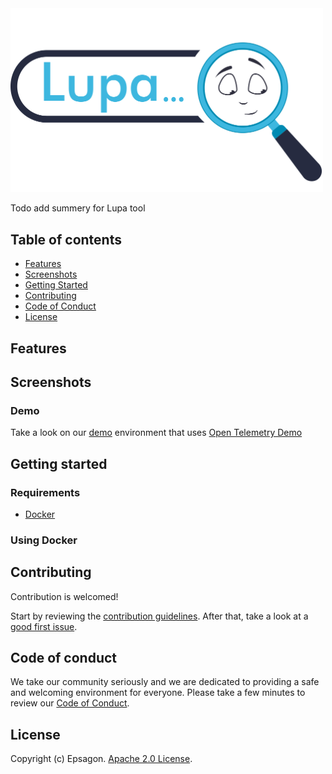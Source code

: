 <img src="./website/docs/images/lupa_light.png" width="500"/>

Todo add summery for Lupa tool

## **Table of contents**

- [Features](#features)
- [Screenshots](#screenshots)
- [Getting Started](#getting-started)
- [Contributing](#contributing)
- [Code of Conduct](#)
- [License](#license)

## **Features**

## **Screenshots**

### Demo

Take a look on our [demo](https://app.lupaproject.io/search) environment that uses [Open Telemetry Demo](https://github.com/open-telemetry/opentelemetry-demo)

## **Getting started**

### Requirements

- [Docker](https://docs.docker.com/compose/install/)

### Using Docker

## **Contributing**

Contribution is welcomed!

Start by reviewing the [contribution guidelines](CONTRIBUTING.md). After that, take a look at a [good first issue](https://github.com/epsagon/lupa/issues?q=is%3Aissue+is%3Aopen+label%3A%22good+first+issue%22).

## **Code of conduct**

We take our community seriously and we are dedicated to providing a safe and welcoming environment for everyone.
Please take a few minutes to review our [Code of Conduct](./CODE_OF_CONDUCT.md).

## **License**

Copyright (c) Epsagon. [Apache 2.0 License](./LICENSE).

